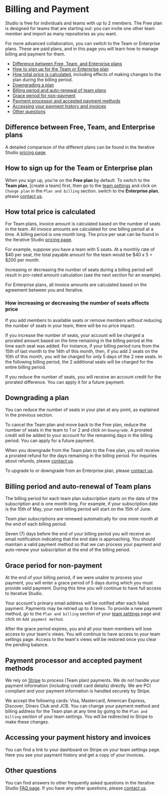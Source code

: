# Billing and Payment

Studio is free for individuals and teams with up to 2 members. The Free plan is
designed for teams that are starting out: you can invite one other team member
and import as many repositories as you want.

For more advanced collaboration, you can switch to the Team or Enterprise plans.
These are paid plans, and in this page you will learn how to manage billing and
payment for them.

- [Difference between Free, Team, and Enterprise plans](#difference-between-free-team-and-enterprise-plans)
- [How to sign up for the Team or Enterprise plan](#how-to-sign-up-for-the-team-or-enterprise-plan)
- [How total price is calculated](#how-total-price-is-calculated), including
  effects of making changes to the plan during the billing period.
- [Downgrading a plan](#downgrading-a-plan)
- [Billing period and auto-renewal of team plans](#billing-period-and-auto-renewal-of-team-plans)
- [Grace period for non-payment](#grace-period-for-non-payment)
- [Payment processor and accepted payment methods](#payment-processor-and-accepted-payment-methods)
- [Accessing your payment history and invoices](#accessing-your-payment-history-and-invoices)
- [Other questions](#other-questions)

## Difference between Free, Team, and Enterprise plans

A detailed comparison of the different plans can be found in the Iterative
Studio [pricing page](https://studio.iterative.ai/pricing).

## How to sign up for the Team or Enterprise plan

When you sign up, you're on the **Free plan** by default. To switch to the
**Team plan**, [create a team] first, then go to the [team settings] and click
on `Change plan` in the `Plan and billing` section. switch to the **Enterprise
plan**, please [contact us].

[team settings]: /doc/studio/user-guide/teams#settings
[contact us]: /doc/studio/troubleshooting#support

## How total price is calculated

For Team plans, invoice amount is calculated based on the number of seats in the
team. All invoice amounts are calculated for one billing period at a time. A
billing period is one month long. The price per seat can be found in the
Iterative Studio [pricing page](https://studio.iterative.ai/pricing).

For example, suppose you have a team with 5 seats. At a monthly rate of $40 per
seat, the total payable amount for the team would be $40 x 5 = $200 per month.

Increasing or decreasing the number of seats during a billing period will result
in pro-rated amount calculation (see the next section for an example).

For Enterprise plans, all invoice amounts are calculated based on the agreement
between you and Iterative.

### How increasing or decreasing the number of seats affects price

If you add members to available seats or remove members without reducing the
number of seats in your team, there will be no price impact.

If you increase the number of seats, your account will be charged a prorated
amount based on the time remaining in the billing period at the time each seat
was added. For instance, if your billing period runs from the 15th of last month
to the 14th of this month, then, if you add 2 seats on the 10th of this month,
you will be charged for only 5 days of the 2 new seats. In the following billing
period, the 2 additional seats will be charged for the entire billing period.

If you reduce the number of seats, you will receive an account credit for the
prorated difference. You can apply it for a future payment.

## Downgrading a plan

You can reduce the number of seats in your plan at any point, as explained in
the previous section.

To cancel the Team plan and move back to the Free plan, reduce the number of
seats in the team to 1 or 2 and click on `Downgrade`. A prorated credit will be
added to your account for the remaining days in the billing period. You can
apply for a future payment.

When you downgrade from the Team plan to the Free plan, you will receive a
prorated refund for the days remaining in the billing period. For inquiries
about refunds, please [contact us].

To upgrade to or downgrade from an Enterprise plan, please [contact us].

## Billing period and auto-renewal of Team plans

The billing period for each team plan subscription starts on the date of the
subscription and is one month long. For example, if your subscription date is
the 15th of May, your next billing period will start on the 15th of June.

Team plan subscriptions are renewed automatically for one more month at the end
of each billing period.

Seven (7) days before the end of your billing period you will receive an email
notification indicating that the end date is approaching. You should maintain a
valid payment method so that we can process your payment and auto-renew your
subscription at the end of the billing period.

## Grace period for non-payment

At the end of your billing period, if we were unable to process your payment,
you will enter a grace period of 5 days during which you must provide valid
payment. During this time you will continue to have full access to Iterative
Studio.

Your account's primary email address will be notified after each failed payment.
Payments may be retried up to 4 times. To provide a new payment method, go to
the `Plan and billing` section of your [team settings] page and click on
`Add payment method`.

After the grace period expires, you and all your team members will lose access
to your team's views. You will continue to have access to your team settings
page. Access to the team's views will be restored once you clear the pending
balance.

## Payment processor and accepted payment methods

We rely on [Stripe](https://stripe.com/) to process (Team plan) payments. We do
not handle your payment information (including credit card details) directly. We
are PCI compliant and your payment information is handled securely by Stripe.

We accept the following cards: Visa, Mastercard, American Express, Discover,
Diners Club and JCB. You can change your payment method and billing address for
the Team plan at any time by going to the `Plan and billing` section of your
team settings. You will be redirected to Stripe to make these changes.

## Accessing your payment history and invoices

You can find a link to your dashboard on Stripe on your team settings page. Here
you see your payment history and get a copy of your invoices.

## Other questions

You can find answers to other frequently asked questions in the Iterative Studio
[FAQ page](https://studio.iterative.ai/faq). If you have any other questions,
please [contact us].
